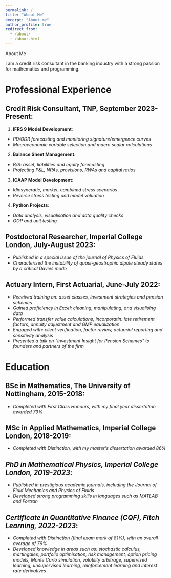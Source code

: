 ```yaml
---
permalink: /
title: "About Me"
excerpt: "About me"
author_profile: true
redirect_from: 
  - /about/
  - /about.html
---
```


About Me

I am a credit risk consultant in the banking industry with a strong passion for mathematics and programming.


# Professional Experience

## Credit Risk Consultant, TNP, September 2023-Present:

1. **IFRS 9 Model Development**:
* _PD/ODR forecasting and monitoring signature/emergence curves_
* _Macroeconomic variable selection and macro scalar calculations_
2. **Balance Sheet Management**:
* _B/S: asset, liabilities and equity forecasting_
* _Projecting P&L, NPAs, provisions, RWAs and capital ratios_
3. **ICAAP Model Development**:
* _Idiosyncratic, market, combined stress scenarios_
* _Reverse stress testing and model valuation_
4. **Python Projects**:
* _Data analysis, visualisation and data quality checks_
* _OOP and unit testing_

## Postdoctoral Researcher, Imperial College London, July-August 2023:

* _Published in a special issue of the journal of Physics of Fluids_
* _Characterised the instability of quasi-geostrophic dipole steady states by a critical Davies mode_

## Actuary Intern, First Actuarial, June-July 2022:

* _Received training on: asset classes, investment strategies and pension schemes_
* _Gained proficiency in Excel: cleaning, manipulating, and visualising data_
* _Performed transfer value calculations, incorporatin: late retirement factors, annuity adjustment and GMP equalization_
* _Engaged with: client verification, factor review, actuarial reporting and sensitivity analysis_
* _Presented a talk on "Investment Insight for Pension Schemes" to founders and partners of the firm_

# Education

## BSc in Mathematics, The University of Nottingham, 2015-2018:

* _Completed with First Class Honours, with my final year dissertation awarded 79%_

## MSc in Applied Mathematics, Imperial College London, 2018-2019:

* _Completed with Distinction, with my master's dissertation awarded 86%_

## _PhD in Mathematical Physics, Imperial College London, 2019-2023_:

* _Published in prestigious academic journals, including the Journal of Fluid Mechanics and Physics of Fluids_
* _Developed strong programming skills in languages such as MATLAB and Fortran_

## _Certificate in Quantitative Finance (CQF), Fitch Learning, 2022-2023_:

* _Completed with Distinction (final exam mark of 81%), with an overall average of 79%_
* _Developed knowledge in areas such as: stochastic calculus, martingales, portfolio optimisation, risk management, option pricing models, Monte Carlo simulation, volatility arbitrage, supervised learning, unsupervised learning, reinforcement learning and interest rate derivatives_
